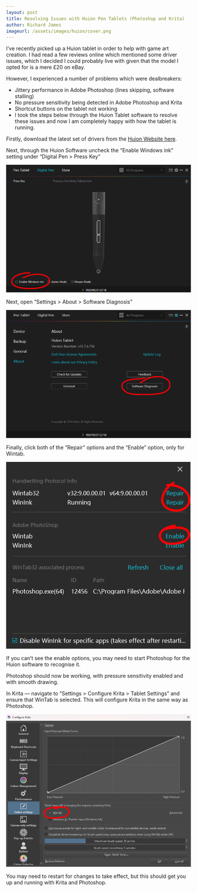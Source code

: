 ```yaml
---
layout: post
title: Resolving Issues with Huion Pen Tablets (Photoshop and Krita)
author: Richard James
imageurl: /assets/images/huion/cover.png
---
```


I’ve recently picked up a Huion tablet in order to help with game art creation. I had read a few reviews online which mentioned some driver issues, which I decided I could probably live with given that the model I opted for is a mere £20 on eBay.

However, I experienced a number of problems which were dealbreakers:

* Jittery performance in Adobe Photoshop (lines skipping, software stalling)
* No pressure sensitivity being detected in Adobe Photoshop and Krita
* Shortcut buttons on the tablet not working
* I took the steps below through the Huion Tablet software to resolve these issues and now I am completely happy with how the tablet is running.

Firstly, download the latest set of drivers from the [Huion Website here](https://huion.com/download).

Next, through the Huion Software uncheck the “Enable Windows ink” setting under “Digital Pen > Press Key”

<img src="/assets/images/huion/step1.png" class="img-fluid rounded mx-auto d-block px-5" />

Next, open “Settings > About > Software Diagnosis”

<img src="/assets/images/huion/step2.png" class="img-fluid rounded mx-auto d-block px-5" />

Finally, click both of the “Repair” options and the “Enable” option, only for Wintab.

<img src="/assets/images/huion/step3.png" class="img-fluid rounded mx-auto d-block px-5" />


If you can’t see the enable options, you may need to start Photoshop for the Huion software to recognise it.

Photoshop should now be working, with pressure sensitivity enabled and with smooth drawing.

In Krita — navigate to “Settings > Configure Krita > Tablet Settings” and ensure that WinTab is selected. This will configure Krita in the same way as Photoshop.

<img src="/assets/images/huion/step4.png" class="img-fluid rounded mx-auto d-block px-5" />


You may need to restart for changes to take effect, but this should get you up and running with Krita and Photoshop.